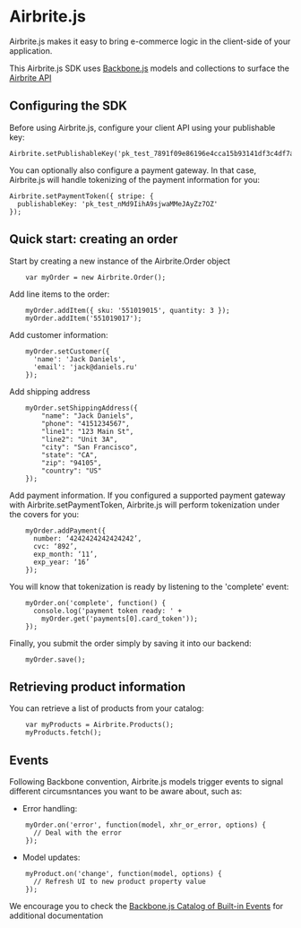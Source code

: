 Airbrite.js
===========

Airbrite.js makes it easy to bring e-commerce logic in the client-side
of your application.

This Airbrite.js SDK uses [Backbone.js](http://backbonejs.org/)
 models and collections to surface the [Airbrite
API](https://github.com/airbrite/airbrite-api)

## Configuring the SDK

Before using Airbrite.js, configure your client API using your publishable
key:

    Airbrite.setPublishableKey('pk_test_7891f09e86196e4cca15b93141df3c4df7a92063');

You can optionally also configure a payment gateway. In that case,
Airbrite.js will handle tokenizing of the payment information for you:

    Airbrite.setPaymentToken({ stripe: {
      publishableKey: 'pk_test_nMd9IihA9sjwaMMeJAyZz7OZ'
    });

## Quick start: creating an order

Start by creating a new instance of the Airbrite.Order object

```
    var myOrder = new Airbrite.Order();
```

Add line items to the order:

```
    myOrder.addItem({ sku: '551019015', quantity: 3 });
    myOrder.addItem('551019017');
```

Add customer information:

```
    myOrder.setCustomer({
      'name': 'Jack Daniels',
      'email': 'jack@daniels.ru'
    });
```

Add shipping address

```
    myOrder.setShippingAddress({
        "name": "Jack Daniels",
        "phone": "4151234567",
        "line1": "123 Main St",
        "line2": "Unit 3A",
        "city": "San Francisco",
        "state": "CA",
        "zip": "94105",
        "country": "US"
    });
```

Add payment information. If you configured a supported payment gateway
with Airbrite.setPaymentToken, Airbrite.js will perform tokenization
under the covers for you:

```
    myOrder.addPayment({
      number: ‘4242424242424242’,
      cvc: ‘892’,
      exp_month: ‘11’,
      exp_year: ‘16’
    });
```

You will know that tokenization is ready by listening to the 'complete'
event:

```
    myOrder.on('complete', function() {
      console.log('payment token ready: ' +
        myOrder.get('payments[0].card_token'));
    });
```

Finally, you submit the order simply by saving it into our backend:

```
    myOrder.save();
```

## Retrieving product information

You can retrieve a list of products from your catalog:

```
    var myProducts = Airbrite.Products();
    myProducts.fetch();
```

## Events

Following Backbone convention, Airbrite.js models trigger events to
signal different circumsntances you want to be aware about, such as:

 - Error handling:

```
    myOrder.on('error', function(model, xhr_or_error, options) {
      // Deal with the error
    });
```

 - Model updates:

```
    myProduct.on('change', function(model, options) {
      // Refresh UI to new product property value
    });
```

We encourage you to check the [Backbone.js Catalog of Built-in
Events](http://backbonejs.org/#Events-catalog) for additional
documentation

